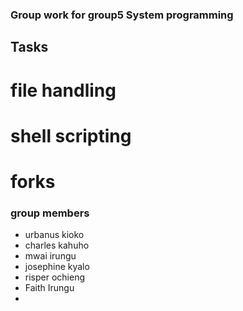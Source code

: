 ### Group work for group5 System programming
## Tasks
# file handling
# shell scripting
# forks

### group members
- urbanus kioko
- charles kahuho
- mwai irungu
- josephine kyalo
- risper ochieng
- Faith Irungu
- 
